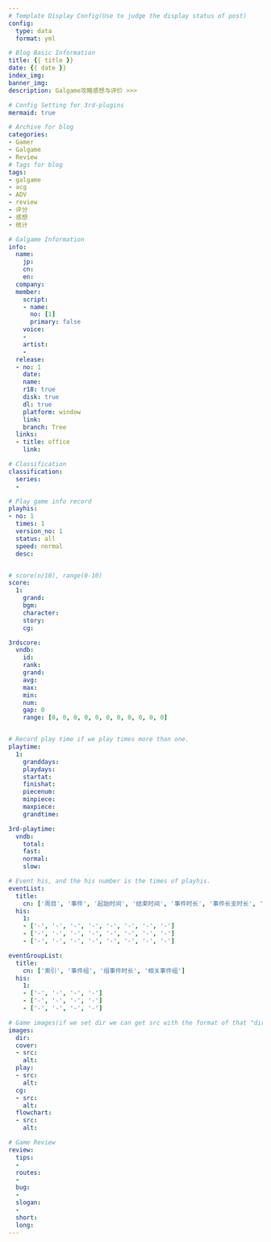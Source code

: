 ```yaml
---
# Template Display Config(Use to judge the display status of post)
config:
  type: data
  format: yml 

# Blog Basic Information
title: {{ title }}
date: {{ date }}
index_img: 
banner_img: 
description: Galgame攻略感想与评价 >>> 

# Config Setting for 3rd-plugins
mermaid: true

# Archive for blog
categories:
- Gamer
- Galgame
- Review
# Tags for blog
tags:
- galgame
- acg
- ADV
- review
- 评分
- 感想
- 统计

# Galgame Information
info:
  name:
    jp: 
    cn: 
    en: 
  company: 
  member:
    script:
    - name: 
      no: [1]
      primary: false
    voice:
    -  
    artist:
    - 
  release:
  - no: 1
    date:
    name:
    r18: true
    disk: true
    dl: true
    platform: window
    link: 
    branch: Tree
  links:
  - title: office
    link: 

# Classification
classification:
  series:
  - 

# Play game info record
playhis:
- no: 1
  times: 1
  version_no: 1
  status: all
  speed: normal
  desc: 


# score(n/10), range(0-10)
score:
  1:
    grand:
    bgm:
    character:
    story:
    cg:

3rdscore:
  vndb:
    id: 
    rank: 
    grand:
    avg:
    max:
    min:
    num:
    gap: 0
    range: [0, 0, 0, 0, 0, 0, 0, 0, 0, 0, 0]


# Record play time if we play times more than one.
playtime:
  1:
    granddays:
    playdays:
    startat:
    finishat:
    piecenum:
    minpiece:
    maxpiece:
    grandtime:

3rd-playtime:
  vndb:
    total:
    fast:
    normal:
    slow:

# Event his, and the his number is the times of playhis.
eventList:
  title:
    cn: ['周目', '事件', '起始时间', '结束时间', '事件时长', '事件长支时长', '事件短支时长', '总时长']
  his:
    1:
    - ['-', '-', '-', '-', '-', '-', '-', '-']
    - ['-', '-', '-', '-', '-', '-', '-', '-']
    - ['-', '-', '-', '-', '-', '-', '-', '-']

eventGroupList:
  title:
    cn: ['索引', '事件组', '组事件时长', '相关事件组']
  his:
    1:
    - ['-', '-', '-', '-']
    - ['-', '-', '-', '-']
    - ['-', '-', '-', '-']

# Game images(if we set dir we can get src with the format of that "dir + path" -> dir: /src and path: /cg-3.jpg || cg-3.jpg -> /src/cg-3.jpg)
images:
  dir:  
  cover: 
  - src:
    alt: 
  play: 
  - src:
    alt: 
  cg: 
  - src:
    alt: 
  flowchart:
  - src:
    alt: 

# Game Review
review:
  tips:
  - 
  routes:
  - 
  bug:
  - 
  slogan:
  - 
  short: 
  long: 
---
```

